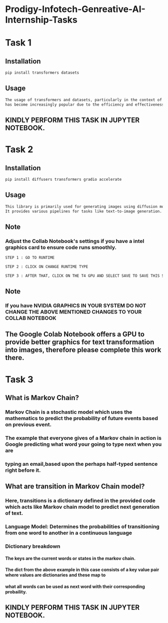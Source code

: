 # Prodigy-Infotech-Genreative-AI-Internship-Tasks
# Task 1
## Installation

```bash
pip install transformers datasets

```
## Usage
```bash
The usage of transformers and datasets, particularly in the context of machine learning and natural language processing (NLP), 
has become increasingly popular due to the efficiency and effectiveness of these tools
```

## KINDLY PERFORM THIS TASK IN JUPYTER NOTEBOOK.

# Task 2
## Installation

```bash
pip install diffusers transformers gradio accelerate
```
## Usage
```bash
This library is primarily used for generating images using diffusion models. 
It provides various pipelines for tasks like text-to-image generation.
```
## Note 
### Adjust the Collab Notebook's settings if you have a intel graphics card to ensure code runs smoothly.

```bash 
STEP 1 : GO TO RUNTIME 

STEP 2 : CLICK ON CHANGE RUNTIME TYPE

STEP 3 : AFTER THAT, CLICK ON THE T4 GPU AND SELECT SAVE TO SAVE THIS SETTING.

```
## Note 
### If you have NVIDIA GRAPHICS IN YOUR SYSTEM DO NOT CHANGE THE ABOVE MENTIONED CHANGES TO YOUR COLLAB NOTEBOOK

## The Google Colab Notebook offers a GPU to provide better graphics for text transformation into images, therefore please complete this work there.

# Task 3
## What is Markov Chain?

### Markov Chain is a stochastic model which uses the mathematics to predict the probability of future events based on previous event.
### The example that everyone gives of a Markov chain in action is Google predicting what word your going to type next when you are
### typing an email,based upon the perhaps half-typed sentence right before it.

## What are transition in Markov Chain model?

### Here, transitions is a dictionary defined in the provided code which acts like Markov chain model to predict next generation of text. 
### Language Model: Determines the probabilities of transitioning from one word to another in a continuous language

### Dictionary breakdown

#### The keys are the current words or states in the markov chain.
#### The dict from the above example in this case consists of a key value pair where values are dictionaries and these map to 
#### what all words can be used as next word with their corresponding probaility.


## KINDLY PERFORM THIS TASK IN JUPYTER NOTEBOOK.
